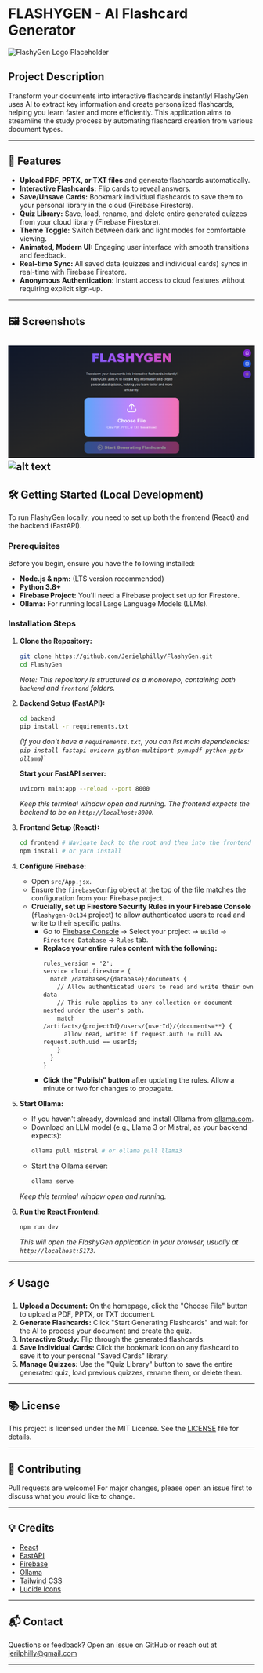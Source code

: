 # FLASHYGEN - AI Flashcard Generator

![FlashyGen Logo Placeholder](https://placehold.co/600x200/8A2BE2/FFFFFF?text=FlashyGen)

## Project Description

Transform your documents into interactive flashcards instantly! FlashyGen uses AI to extract key information and create personalized flashcards, helping you learn faster and more efficiently. This application aims to streamline the study process by automating flashcard creation from various document types.

---

## 🚀 Features

-   **Upload PDF, PPTX, or TXT files** and generate flashcards automatically.
-   **Interactive Flashcards:** Flip cards to reveal answers.
-   **Save/Unsave Cards:** Bookmark individual flashcards to save them to your personal library in the cloud (Firebase Firestore).
-   **Quiz Library:** Save, load, rename, and delete entire generated quizzes from your cloud library (Firebase Firestore).
-   **Theme Toggle:** Switch between dark and light modes for comfortable viewing.
-   **Animated, Modern UI:** Engaging user interface with smooth transitions and feedback.
-   **Real-time Sync:** All saved data (quizzes and individual cards) syncs in real-time with Firebase Firestore.
-   **Anonymous Authentication:** Instant access to cloud features without requiring explicit sign-up.

---

## 🖼️ Screenshots

![alt text](image.png)
![alt text](Untitledvideo-MadewithClipchamp8-ezgif.com-added-text.gif)
---

## 🛠️ Getting Started (Local Development)

To run FlashyGen locally, you need to set up both the frontend (React) and the backend (FastAPI).

### Prerequisites

Before you begin, ensure you have the following installed:

* **Node.js & npm:** (LTS version recommended)
* **Python 3.8+**
* **Firebase Project:** You'll need a Firebase project set up for Firestore.
* **Ollama:** For running local Large Language Models (LLMs).

### Installation Steps

1.  **Clone the Repository:**
    ```bash
    git clone https://github.com/Jerielphilly/FlashyGen.git
    cd FlashyGen
    ```
    *Note: This repository is structured as a monorepo, containing both `backend` and `frontend` folders.*

2.  **Backend Setup (FastAPI):**
    ```bash
    cd backend
    pip install -r requirements.txt
    ```
    *(If you don't have a `requirements.txt`, you can list main dependencies: `pip install fastapi uvicorn python-multipart pymupdf python-pptx ollama`)`*

    **Start your FastAPI server:**
    ```bash
    uvicorn main:app --reload --port 8000
    ```
    *Keep this terminal window open and running. The frontend expects the backend to be on `http://localhost:8000`.*

3.  **Frontend Setup (React):**
    ```bash
    cd frontend # Navigate back to the root and then into the frontend folder
    npm install # or yarn install
    ```

4.  **Configure Firebase:**
    * Open `src/App.jsx`.
    * Ensure the `firebaseConfig` object at the top of the file matches the configuration from your Firebase project.
    * **Crucially, set up Firestore Security Rules in your Firebase Console** (`flashygen-8c134` project) to allow authenticated users to read and write to their specific paths.
        * Go to [Firebase Console](https://console.firebase.google.com/) -> Select your project -> `Build` -> `Firestore Database` -> `Rules` tab.
        * **Replace your entire rules content with the following:**
            ```firestore
            rules_version = '2';
            service cloud.firestore {
              match /databases/{database}/documents {
                // Allow authenticated users to read and write their own data
                // This rule applies to any collection or document nested under the user's path.
                match /artifacts/{projectId}/users/{userId}/{documents=**} {
                  allow read, write: if request.auth != null && request.auth.uid == userId;
                }
              }
            }
            ```
        * **Click the "Publish" button** after updating the rules. Allow a minute or two for changes to propagate.

5.  **Start Ollama:**
    * If you haven't already, download and install Ollama from [ollama.com](https://ollama.com/).
    * Download an LLM model (e.g., Llama 3 or Mistral, as your backend expects):
        ```bash
        ollama pull mistral # or ollama pull llama3
        ```
    * Start the Ollama server:
        ```bash
        ollama serve
        ```
    *Keep this terminal window open and running.*

6.  **Run the React Frontend:**
    ```bash
    npm run dev
    ```
    *This will open the FlashyGen application in your browser, usually at `http://localhost:5173`.*

---

## ⚡ Usage

1.  **Upload a Document:** On the homepage, click the "Choose File" button to upload a PDF, PPTX, or TXT document.
2.  **Generate Flashcards:** Click "Start Generating Flashcards" and wait for the AI to process your document and create the quiz.
3.  **Interactive Study:** Flip through the generated flashcards.
4.  **Save Individual Cards:** Click the bookmark icon on any flashcard to save it to your personal "Saved Cards" library.
5.  **Manage Quizzes:** Use the "Quiz Library" button to save the entire generated quiz, load previous quizzes, rename them, or delete them.

---

## 📚 License

This project is licensed under the MIT License.
See the [LICENSE](LICENSE) file for details.

---

## 🙌 Contributing

Pull requests are welcome! For major changes, please open an issue first to discuss what you would like to change.

---

## 💡 Credits

* [React](https://react.dev/)
* [FastAPI](https://fastapi.tiangolo.com/)
* [Firebase](https://firebase.google.com/)
* [Ollama](https://ollama.com/)
* [Tailwind CSS](https://tailwindcss.com/)
* [Lucide Icons](https://lucide.dev/)

---

## 📬 Contact

Questions or feedback?
Open an issue on GitHub or reach out at [jerilphilly@gmail.com](mailto:jerilphilly@gmail.com)

---
